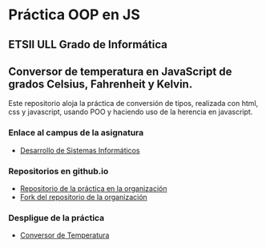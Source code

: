 # Práctica OOP en JS

## ETSII ULL Grado de Informática

## Conversor de temperatura en JavaScript de grados Celsius, Fahrenheit y Kelvin.

Este repositorio aloja la práctica de conversión de tipos, realizada con html, css y javascript, usando POO y haciendo uso de la herencia en javascript.

### Enlace al campus de la asignatura
* [Desarrollo de Sistemas Informáticos](https://campusvirtual.ull.es/my/)


### Repositorios en github.io

* [Repositorio de la práctica en la organización](https://github.com/ULL-ESIT-GRADOII-DSI/object-oriented-programming-in-js-josue-nayra-dsi15-16)
* [Fork del repositorio de la organización](https://github.com/alu0100406122/object-oriented-programming-in-js-josue-nayra-dsi15-16)

### Despligue de la práctica

* [Conversor de Temperatura](http://ull-esit-gradoii-dsi.github.io/object-oriented-programming-in-js-josue-nayra-dsi15-16/)

